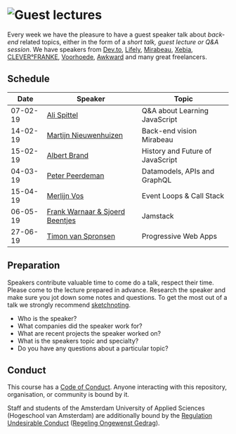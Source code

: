 # ![Guest lectures][banner-guests]

Every week we have the pleasure to have a guest speaker talk about _back-end_ related topics, either in the form of a _short talk, guest lecture or Q&A session_. We have speakers from [Dev.to][dev.to], [Lifely][lifely], [Mirabeau][mirabeau], [Xebia][xebia], [CLEVER°FRANKE][clever], [Voorhoede][voorhoede], [Awkward][awkward] and many great freelancers.

## Schedule

| Date     | Speaker                      | Topic                                           |
| -------- | -------------                |   --------------------------------------------- |
| 07-02-19 | [Ali Spittel][speaker-ali]   | Q&A about Learning JavaScript                   |
| 14-02-19 | [Martijn Nieuwenhuizen][speaker-martijn]  | Back-end vision Mirabeau           |
| 15-02-19 | [Albert Brand][speaker-albert]  | History and Future of JavaScript             |
| 04-03-19 | [Peter Peerdeman][speaker-peter]  | Datamodels, APIs and GraphQL               |
| 15-04-19 | [Merlijn Vos][speaker-merlijn]  | Event Loops & Call Stack               |
| 06-05-19 | [Frank Warnaar & Sjoerd Beentjes][speaker-frank]  | Jamstack|
| 27-06-19 | [Timon van Spronsen][speaker-timon]  | Progressive Web Apps|

## Preparation

Speakers contribute valuable time to come do a talk, respect their time. Please come to the lecture prepared in advance. Research the speaker and make sure you jot down some notes and questions. To get the most out of a talk we strongly recommend [sketchnoting][sketch].

* Who is the speaker?
* What companies did the speaker work for?
* What are recent projects the speaker worked on?
* What is the speakers topic and specialty?
* Do you have any questions about a particular topic?

## Conduct

This course has a [Code of Conduct][coc].  Anyone interacting with this
repository, organisation, or community is bound by it.

Staff and students of the Amsterdam University of Applied Sciences (Hogeschool
van Amsterdam) are additionally bound by the [Regulation Undesirable
Conduct][ruc] ([Regeling Ongewenst Gedrag][rog]).

[speaker-ali]: https://www.alispit.tel/#/
[speaker-martijn]: http://www.martijnnieuwenhuizen.nl/
[speaker-albert]: https://twitter.com/al_bert_brand
[speaker-peter]: https://peterpeerdeman.nl/
[speaker-merlijn]: https://twitter.com/murderlon
[speaker-frank]: https://www.voorhoede.nl/nl/about-us/
[speaker-timon]: https://timonvanspronsen.nl/

[banner-guests]: https://cmda-bt.github.io/be-course-18-19/assets/banner-guests.svg
[sketch]: https://www.smashingmagazine.com/2014/11/how-to-get-started-with-sketchnotes/
[coc]: code-of-conduct.md
[ruc]: https://www.amsterdamuas.com/practical-matters/algemeen/hva-breed/juridische-zaken/legal-affairs/regulation-undesirable-conduct/regulation-undesirable-conduct.html#anker-3-complaints-authority
[rog]: https://www.hva.nl/praktisch/algemeen/hva-breed/juridische-zaken/loket-beroep-bezwaar-en-klacht/regeling-ongewenst-gedrag/regeling-ongewenst-gedrag.html?origin=gbS4rg%2FDTZuxQ6lGVF%2BN1A

[dev.to]: dev.to
[lifely]: https://lifely.nl/
[mirabeau]: https://www.mirabeau.nl/
[xebia]: https://xebia.com/
[clever]: https://www.cleverfranke.com/
[voorhoede]: https://www.voorhoede.nl/nl/
[awkward]: https://www.awkward.co/
